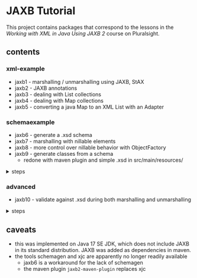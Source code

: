 # JAXB Tutorial
This project contains packages that correspond to the lessons in the *Working with XML in Java Using JAXB 2* course on Pluralsight.

## contents
### xml-example
* jaxb1 - marshalling / unmarshalling using JAXB, StAX
* jaxb2 - JAXB annotations
* jaxb3 - dealing with List collections
* jaxb4 - dealing with Map collections
* jaxb5 - converting a java Map to an XML List with an Adapter

### schemaexample
* jaxb6 - generate a .xsd schema
* jaxb7 - marshalling with nillable elements
* jaxb8 - more control over nillable behavior with ObjectFactory
* jaxb9 - generate classes from a schema
  * redone with maven plugin and simple .xsd in src/main/resources/
<details>
<summary>steps</summary>
<ul>
  <li>before writing the marshalling and unmarshalling java classes, put the .xsd into the resources/demo9/</li>
  <li><code>mvn clean compile</code></li>
</ul>

* copy over the generated classes from the target/... directory, if needed
* fix the base data type `PurchaseOrderType` to have a root element: `@XmlRootElement(name = "PurchaseOrder")`
* write the marshalling and unmarshalling classes
* marshalling -> generates a target XML file
* unmarshalling -> populates java objects from the XML file and the generated classes
* unmarshalling with validation -> uses the .xsd schema to validate the XML before unmarshalling
</details>

### advanced
* jaxb10 - validate against .xsd during both marshalling and unmarshalling
<details>
  <summary>steps</summary>
  * define .xsd in resources/demo10/
  * modify pom.xml to use this .xsd and place the generated classes in a advanced.jaxb10.domain package
  * copy generated classes in main/java/com/advanced/
  * fix the base data type `PurchaseOrderType` to have a root element: `@XmlRootElement(name = "PurchaseOrder")`
  * enter code for, build and run MarshallingExample
    * this creates a PurchaseOrder object and validates it against the schema
    * then, generates XML
  * enter code for, build and run UnmarshallingExample
    * like before, this reads in the XML and validates it against the schema
* jaxb11 - use Binder to maintain a DOM tree
  * unmarshal an XML document into a DOM tree
  * apply some changes to the DOM (e.g., add an element)
  * bind the modified DOM back to Java objects using the Binder
    * avoids the `@XmlRootElement` exception: no direct marshalling of the DOM element: We marshal the Java object (`PurchaseOrderType`), which doesn’t require `@XmlRootElement`.
    * also, the Binder is only used for DOM to Java object transformation
      * The Binder is applied in this scenario where the XML is being manipulated at the DOM level, and we then convert it to a Java object. This avoids marshalling a DOM element without a root.
</details>

## caveats
* this was implemented on Java 17 SE JDK, which does not include JAXB in its standard distribution. JAXB was added as dependencies in maven.
* the tools schemagen and xjc are apparently no longer readily available
  * jaxb6 is a workaround for the lack of schemagen
  * the maven plugin `jaxb2-maven-plugin` replaces xjc
